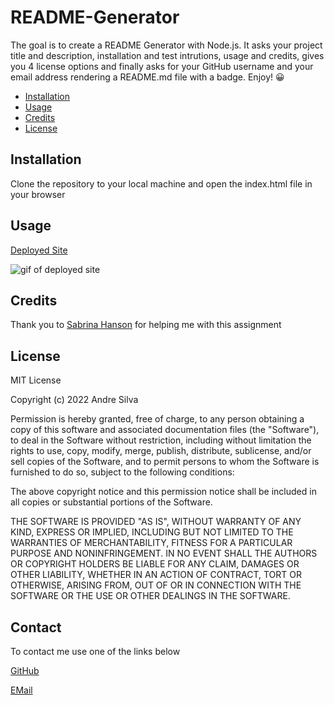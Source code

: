 # README-Generator

The goal is to create a README Generator with Node.js. It asks your project title and description, installation and test intrutions, usage and credits, gives you 4 license options and finally asks for your GitHub username and your email address rendering a README.md file with a badge. Enjoy! 😀



- [Installation](#installation)
- [Usage](#usage)
- [Credits](#credits)
- [License](#license)


## Installation

Clone the repository to your local machine and open the index.html file in your browser

## Usage

[Deployed Site](https://andresilva8624.github.io/README-Generator/)

![gif of deployed site](/assets/images/website.gif)
   

## Credits

Thank you to [Sabrina Hanson](https://www.github.com/sabhanson) for helping me with this assignment

## License

MIT License

Copyright (c) 2022 Andre Silva

Permission is hereby granted, free of charge, to any person obtaining a copy
of this software and associated documentation files (the "Software"), to deal
in the Software without restriction, including without limitation the rights
to use, copy, modify, merge, publish, distribute, sublicense, and/or sell
copies of the Software, and to permit persons to whom the Software is
furnished to do so, subject to the following conditions:

The above copyright notice and this permission notice shall be included in all
copies or substantial portions of the Software.

THE SOFTWARE IS PROVIDED "AS IS", WITHOUT WARRANTY OF ANY KIND, EXPRESS OR
IMPLIED, INCLUDING BUT NOT LIMITED TO THE WARRANTIES OF MERCHANTABILITY,
FITNESS FOR A PARTICULAR PURPOSE AND NONINFRINGEMENT. IN NO EVENT SHALL THE
AUTHORS OR COPYRIGHT HOLDERS BE LIABLE FOR ANY CLAIM, DAMAGES OR OTHER
LIABILITY, WHETHER IN AN ACTION OF CONTRACT, TORT OR OTHERWISE, ARISING FROM,
OUT OF OR IN CONNECTION WITH THE SOFTWARE OR THE USE OR OTHER DEALINGS IN THE
SOFTWARE.


## Contact
To contact me use one of the links below


[GitHub](https://www.github.com/andresilva8624)



[EMail](mailto:andresilva8624@gmail.com)
